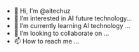 - 👋 Hi, I’m @aitechuz
- 👀 I’m interested in AI future technology...
- 🌱 I’m currently learning AI technology ...
- 💞️ I’m looking to collaborate on  ...
- 📫 How to reach me ...

<!---
aitechuz/aitechuz is a ✨ special ✨ repository because its `README.md` (this file) appears on your GitHub profile.
You can click the Preview link to take a look at your changes.
--->

